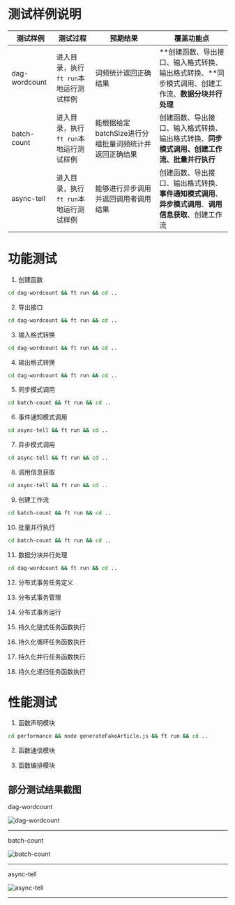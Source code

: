 # 测试样例说明

| 测试样例      | 测试过程                               | 预期结果                                              | 覆盖功能点                                                   |
| ------------- | -------------------------------------- | ----------------------------------------------------- | ------------------------------------------------------------ |
| dag-wordcount | 进入目录，执行`ft run`本地运行测试样例 | 词频统计返回正确结果                                  | **创建函数、导出接口、输入格式转换、输出格式转换、**同步模式调用、创建工作流、**数据分块并行处理** |
| batch-count   | 进入目录，执行`ft run`本地运行测试样例 | 能根据给定batchSize进行分组批量词频统计并返回正确结果 | 创建函数、导出接口、输入格式转换、输出格式转换、**同步模式调用、创建工作流、批量并行执行** |
| async-tell    | 进入目录，执行`ft run`本地运行测试样例 | 能够进行异步调用并返回调用者调用结果                  | 创建函数、导出接口、输出格式转换、**事件通知模式调用**、**异步模式调用**、**调用信息获取**、创建工作流 |

# 功能测试

1. 创建函数

```sh
cd dag-wordcount && ft run && cd ..
```

2. 导出接口

```sh
cd dag-wordcount && ft run && cd ..
```

3. 输入格式转换

```sh
cd dag-wordcount && ft run && cd ..
```

4. 输出格式转换

```sh
cd dag-wordcount && ft run && cd ..
```

5. 同步模式调用

```sh
cd batch-count && ft run && cd ..
```

6. 事件通知模式调用

```sh
cd async-tell && ft run && cd ..
```

7. 异步模式调用

```sh
cd async-tell && ft run && cd ..
```

8. 调用信息获取

```sh
cd async-tell && ft run && cd ..
```

9. 创建工作流

```sh
cd batch-count && ft run && cd ..
```

10. 批量并行执行

```sh
cd batch-count && ft run && cd ..
```

11. 数据分块并行处理

```sh
cd dag-wordcount && ft run && cd ..
```


12. 分布式事务任务定义

    

13. 分布式事务管理

    

14. 分布式事务运行

    

15. 持久化链式任务函数执行

    

16. 持久化循环任务函数执行

    

17. 持久化并行任务函数执行

    

18. 持久化递归任务函数执行

    

# 性能测试

1. 函数声明模块

```sh
cd performance && node generateFakeArticle.js && ft run && cd ..
```

2. 函数通信模块



3. 函数编排模块



## 部分测试结果截图

dag-wordcount

![dag-wordcount](../assets/dag-wordcount.png)

---------------------------


batch-count

![batch-count](../assets/batch-count.png)

-------------------

async-tell

![async-tell](../assets/async-tell.png)

-------------------


